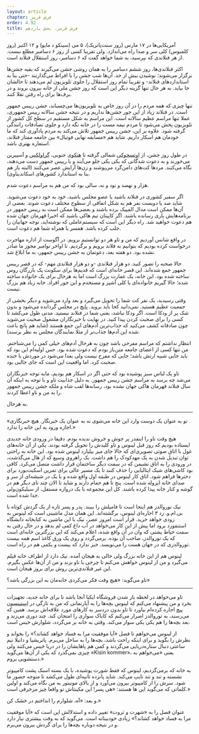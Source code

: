 ```yaml
---
layout: article
chapter: فرش قرمز
order: 4.92
title: فرش قرمز، بخش یازدهم
---
```



آمریکایی‌ها در ۱۷ مارس (روز سنت‌پاتریک)، ۵ می (سینکو د مایو) و ۱۲ اکتبر (روز کلمبوس) کلی سر و صدا راه می‌اندازد. ولی تقریبا کسی از روز ۶ دسامبر مطلع نیست. از هر فنلاندی که بپرسید، به شما خواهد گفت که ۶ دسامبر، روز استقلال فنلاند است.

اکثر فنلاندی‌ها، روز ششم دسامبر را به همان روشی جشن می‌گیرند که بقیه جشن‌ها برگزار می‌شوند؛ نوشیدن بیش از حد.  آن‌ها شب جشن را با افراط می‌گذارنند -حتی بنا به استانداردهای فنلاند- و تقریبا تمام روز استقلال را جلوی تلویزیون لم می‌دهند تا حالشان جا بیاید. به هر حال تنها گزینه دیگر این است که روز جشن ملی از خانه بیرون بروند و در برف‌ها برای راه رفتن تقلا کنند. 

تنها چیزی که همه مردم را در آن روز خاص به تلویزیون‌ها می‌چسباند، جشن رییس جمهور است. در فنلاند زیاد از این جور جشن‌ها نداریم و در نتیجه جشن سالانه رییس جمهوری،‌ عملا تنها مراسم عظیم سالانه است. این مراسم به شکل مستقیم در سطح کل کشور از تلویزیون پخش می‌شود تا مردم نیمه مست را در خانه نگه دارد و جلوی تصادفات رانندگی گرفته شود. علاوه بر این، جشن رییس جمهور تلاش می‌کند به مردم یادآوری کند که ما خودمان هم اسکار داریم. شاید هم «مسابقه نهایی فوتبال» بین جامعه ممتاز فنلاند، استعاره بهتری باشد. 

در طول روز جشن، از <abbr title="Utsjoki">اوتسجوکی</abbr > شمالی گرفته تا <abbr title="Hanko">هنکو</abbr >ی جنوبی، <abbr title="Gravlax - نوعی ماهی آزاد نمک‌سود که در کشورهای اسکاندیناوی از آن به عنوان مزه یا تنقلات استفاده می‌شود.">گراولکس</abbr > و آسپیرین می‌خورند و به دعوت شدگانی که یکی یکی جلو می‌آیند و با رییس جمهور دست می‌دهند، نگاه می‌کنند. مردها کت‌های دامن‌گرد می‌پوشند و زن‌ها آرایش عصر می‌کنند (البته باز هم بنا به استاندارد کشورهای اسکاندیناوی).

هزار و نهصد و نود و نه، سالی بود که من هم به مراسم دعوت شدم. 

اگر سفیر کشوری در فنلاند باشید یا عضو مجلس باشید، خود به خود دعوت می‌شوید. شاید صد یا دویست نفر هم به شکل اتفاقی از سطوح مختلف دعوت شوند. بعضی از آن‌ها ممکن است مدال المپیک برده باشند و بعضی‌ها ممکن است به رییس جمهور در برنامه‌هایش یاری رسانده باشند. اگر کاپیتان تیم هاکی باشید که اخیرا قهرمان جهان شده هم دعوت خواهید شد. راه دیگر این است که سیستم‌عاملی که نوشته‌اید، توجه جهانیان را جلب کرده باشد. همسر یا همراه شما هم دعوت است.

در واقع شانس آوردیم که من و تاو هر دو توانستیم برویم. در آگوست از اداره مهاجرت درخواست کرده بودیم که بتوانیم به فلاند برویم و برگردیم. تا اواخر نوامبر مجوز ما صادر نشده بود. دو هفته بعد، دعوتمان به جشن رییس جمهور، به ما ابلاغ شد. 

حالا صحنه را تصور کنید. دو هزار فنلاندی -و دو هزار فنلاندی مهم- که در قصر رییس جمهور جمع شده‌اند. این قصر خانه‌ای است که قدیم‌ها برای سکونت یک بازرگان روس ساخته شده بود. این خانه، یک عمارت بزرگ است اما به هرحال برای یک خانواده ساخته شده؛ حالا گیریم خانواده‌ای با کلی آشپز و مستخدم و این جور افراد. خانه زیاد هم بزرگ نیست. 

وقتی رسیدید، یک نفر کت شما را تحویل می‌گیرد و بعد وارد می‌شوید و دیگر بخشی از جمعیت عظیم هستید. نمی‌دانید کجا باید بروید.  <abbr title="مشروبی الکلی حاوی آب‌میوه که در ظرف‌های بزرگ سرو می‌شود.">پانچ</abbr > در مجلس گردانده می‌شود و بدون شک پر از ودکا است. اگر ودکا نباشد، یعنی شما در فنلاند نیستید. مدتی طول می‌کشد تا کسی را برای صحبت کردن پیدا کنید. در نهایت با خبرنگاران مشغول صحبت می‌شوید چون صادقانه کشف می‌کنید که جذاب‌‌ترین آدم‌های این جمع هستند (شاید هم پانچ باعث شده این آدم‌ها جذاب‌تر از مثلا نمایندگان مجلس به نظر برسند).

انتظار نداشتم که مراسم مفرحی باشد چون به هرحال آدم‌های خیلی کمی را می‌شناختم. من تنها کسی از اعضای جامعه متن‌باز بودم که دعوت شده بود. حس اولیه‌ام این بود که باید جایی شبیه ارتش باشد؛ جایی که مفرح نیست ولی بعدا می‌شود در موردش با خنده صحبت کرد. اما واقعیت این است که جای جالبی بود. 

تاو یک لباس سبز پوشیده بود که حتی اگر در اسکار هم بودیم، مایه توجه خبرنگاران می‌شد چه برسد به مراسم جشن رییس جمهور. به دلیل جذابیت تاو و با توجه به اینکه آن سال فنلاند قهرمان هاکی جهان نشده بود، رسانه‌ها لقب شاه و ملکه جشن رییس جمهور را به من و تاو اعطا کردند. 

به هرحال. 

***

<div class="journal">

«تو به عنوان یک دوست وارد این خانه می‌شوی نه به عنوان یک خبرنگار. هیچ خبرنگاری اجازه ورود به این خانه را ندارد.»

هیچ وقت تاو را اینقدر پر جوش و خروش ندیده بودم. دقیقا در ورودی خانه جدیدی ایستاده بودیم که روز قبل لینوس و تاو کلیدش را تحویل گرفته بودند. یکی از آن خانه‌های غول با اتاق صوتی تصویری‌ای که حالا جای میز بیلیارد لینوس شده بود. این خانه به راحتی توان تبدیل شدن به یک مهدکودک را هم داشت. یک راهروی وسیع که از هال می‌گذشت، در ورودی را به اتاق نشیمن که در سمت دیگر ساختمان قرار داشت متصل می‌کرد. کافی بود کاشی‌های شیک ایتالیایی را حذف کنند تا یک مسیر عالی برای تمرین اسکیت‌بورد برای دخترها فراهم شود. اتاق کار لینوس در طبقه اول واقع شده و با یک در شیشه‌ای از سر و صدای خانه ایزوله شده است. پنج تا هم حمام دارند و شاید تا الان چند تای دیگر هم در گوشه‌ و کنار خانه پیدا کرده باشند. کل این مجموعه با یک دروازه مستقل، از سیلیکون‌ولی جدا شده است. 

نیک توروالدز هم اینجا است تا فامیلش را ببیند. پدر و پسر تازه از یک گردش کوتاه با بی.ام.و. زد ۳ اجاره‌ای لینوس، برگشته‌اند. این همان مدل ماشینی است که لینوس به زودی خواهد خرید. قرار است امروز عصر، نیک با این ماشین به کتابخانه دانشگاه استنفورد برود اما پیش از این کار می‌خواهد در  آب داغ کمی لم بدهد و در حال رفتن به سمت حیاط پشتی که وان در آن واقع شده، اعلام می‌کند که این بزرگترین خانه‌ای است که یک توروالدز، صاحب آن بوده. برمی‌گردد و روی یک ورق کاغذ اسم همه بیست توروالدزی که در جهان هست را می‌نویسد. خبر ندارد که بیست و یکمی هم در راه است.

لینوس هم از این خانه بزرگ ولی خالی به هیجان آمده. نیک دارد از اطراف خانه فیلم می‌گیرد و من از لینوس خواهش می‌کنم تا چرخی با تاو بزند و من از آن‌ها عکس بگیرم. این غیر فنلاندی‌ترین روش برای بروز هیجان است.

تاو می‌گوید: «هیچ وقت فکر می‌کردی خانه‌مان به این بزرگی باشد؟»


</div >

***

<div class="journal">


تاو می‌خواهد در لحظه باز شدن فروشگاه ایکیا آنجا باشد تا برای خانه جدید، تجهیزات بخرد و من پیشنهاد می‌کنم که لینوس بچه‌ها را به آپارتمانی که من به تازگی در <abbr title="Stinson Beach">استینسون بیچ</abbr > اجاره کرده‌ام بیاورد تا تاو بدون دردسر به کارهای مورد علاقه‌اش برسد. همین که می‌رسند، به توروالدز اصرار می‌کنم که کایاک سواری را امتحان کند. چند دوری می‌زند و بعد بچه‌ها را هم یکی یکی سوار می‌کند. وقتی به خانه بر می‌گردد، شلوارش خیس است.

از لینوس می‌خواهم تا فصل «آیا موفقیت مرا به فساد خواهد کشاند؟» را بخواند و نظرش را بگوید و برای اینکه راحت باشد، بچه‌ها را به ساحل می‌برم. پاتریشیا و دانیلا نیم ساعتی دنبال ستاره‌دریایی می‌گردند و کمی هم پاهایشان را در دریا خیس می‌کنند ولی چیزی نمی‌گذرد که یکی از آن‌ها می‌گوید «Kisin kommer»، یعنی «می‌خواهم به دستشویی بروم.»

به خانه که برمی‌گردیم، لینوس که فقط شورت پوشیده، با یک بسته اسنک پشت کامپیوتر نشسته و تند و تند تایپ می‌کند. شاید پانزده ثانیه‌ای طول می‌کشد تا متوجه حضور ما شود. سرش را از کامپیوتر بیرون می‌آورد و از بالای مونیتور به من نگاه می‌کند و اولین کلماتی که می‌گوید این ها هستند: «هی پسر! این مکینتاش تو واقعا چیز مزخرفی است.»

و بعد: «آه، شلوارم را انداختم در خشک کن.»

عنوان فصل را به «شهرت و ثروت» تغییر داده و استدلالش این است که «آیا موفقیت مرا به فساد خواهد کشاند؟» زیادی خودبینانه است. می‌گوید که به وقت بیشتری نیاز دارد و در نتیجه دوباره بچه‌ها را برای گردش بیرون می‌برم. 


</div >
